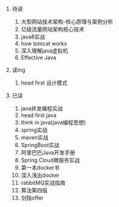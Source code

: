 1. 待读
   1. 大型网站技术架构-核心原理与案例分析
   2. 亿级流量网站架构核心技术
   3. java8实战
   4. how tomcat works
   5. 深入理解java虚拟机
   6. Effective Java
   
2. 读ing
    1. head first 设计模式

3. 已读
    1. java并发编程实战
    2. head first java
    3. think in java(java编程思想)
    4. spring实战
    5. maven实战
    6. SpringBoot实战
    7. 阿里巴巴Java开发手册
    8. Spring Cloud微服务实战
    9. 第一本docker书
    10. 深入浅出docker
    11. rabbitMQ实战指南
    12. 算法第四版
    13. 剑指offer